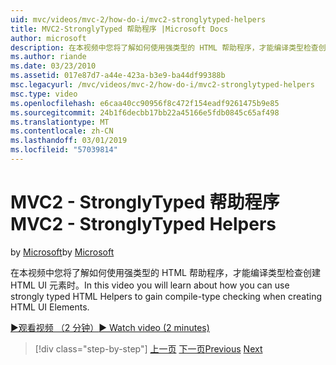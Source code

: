 ```yaml
---
uid: mvc/videos/mvc-2/how-do-i/mvc2-stronglytyped-helpers
title: MVC2-StronglyTyped 帮助程序 |Microsoft Docs
author: microsoft
description: 在本视频中您将了解如何使用强类型的 HTML 帮助程序，才能编译类型检查创建 HTML UI 元素时。
ms.author: riande
ms.date: 03/23/2010
ms.assetid: 017e87d7-a44e-423a-b3e9-ba44df99388b
msc.legacyurl: /mvc/videos/mvc-2/how-do-i/mvc2-stronglytyped-helpers
msc.type: video
ms.openlocfilehash: e6caa40cc90956f8c472f154eadf9261475b9e85
ms.sourcegitcommit: 24b1f6decbb17bb22a45166e5fdb0845c65af498
ms.translationtype: MT
ms.contentlocale: zh-CN
ms.lasthandoff: 03/01/2019
ms.locfileid: "57039814"
---
```

<a name="mvc2---stronglytyped-helpers"></a><span data-ttu-id="3abec-103">MVC2 - StronglyTyped 帮助程序</span><span class="sxs-lookup"><span data-stu-id="3abec-103">MVC2 - StronglyTyped Helpers</span></span>
====================
<span data-ttu-id="3abec-104">by [Microsoft](https://github.com/microsoft)</span><span class="sxs-lookup"><span data-stu-id="3abec-104">by [Microsoft](https://github.com/microsoft)</span></span>

<span data-ttu-id="3abec-105">在本视频中您将了解如何使用强类型的 HTML 帮助程序，才能编译类型检查创建 HTML UI 元素时。</span><span class="sxs-lookup"><span data-stu-id="3abec-105">In this video you will learn about how you can use strongly typed HTML Helpers to gain compile-type checking when creating HTML UI Elements.</span></span>

[<span data-ttu-id="3abec-106">&#9654;观看视频 （2 分钟）</span><span class="sxs-lookup"><span data-stu-id="3abec-106">&#9654; Watch video (2 minutes)</span></span>](https://channel9.msdn.com/Blogs/ASP-NET-Site-Videos/mvc2-stronglytyped-helpers)

> [!div class="step-by-step"]
> <span data-ttu-id="3abec-107">[上一页](mvc2-html-encoding.md)
> [下一页](mvc2-model-validation.md)</span><span class="sxs-lookup"><span data-stu-id="3abec-107">[Previous](mvc2-html-encoding.md)
[Next](mvc2-model-validation.md)</span></span>
